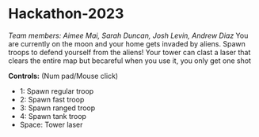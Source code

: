 # Hackathon-2023
*Team members: Aimee Mai, Sarah Duncan, Josh Levin, Andrew Diaz*
You are currently on the moon and your home gets invaded by aliens. Spawn troops to defend yourself from the aliens! Your tower can clast a laser that clears the entire map but becareful when you use it, you only get one shot

**Controls:**
(Num pad/Mouse click)
- 1: Spawn regular troop 
- 2: Spawn fast troop
- 3: Spawn ranged troop
- 4: Spawn tank troop
- Space: Tower laser